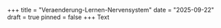 +++
title = "Veraenderung-Lernen-Nervensystem"
date = "2025-09-22"
draft = true
pinned = false
+++
Text